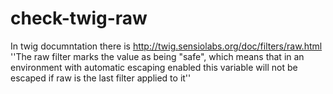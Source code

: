 check-twig-raw
==============

In twig documntation there is http://twig.sensiolabs.org/doc/filters/raw.html
''The raw filter marks the value as being "safe", which means that in an environment with automatic escaping enabled this variable will not be escaped if raw is the last filter applied to it''

